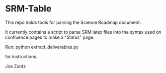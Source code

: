 # SRM-Table

This repo holds tools for parsing the Science Roadmap document.

It currently contains a script to parse SRM latex files into the
syntax used on confluence pages to make a "Status" page.

Run: 
    python extract_deliverables.py

for instructions.

Joe Zuntz
